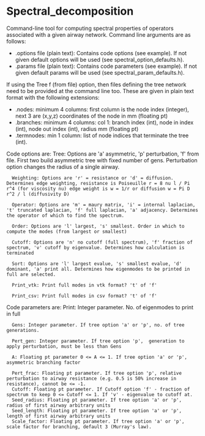 # Spectral_decomposition

Command-line tool for computing spectral properties of operators associated with a given airway network. Command line arguments are as follows:

- .options file (plain text): Contains code options (see example). If not given default options will be used (see spectral_option_defaults.h).
- .params file (plain text): Contains code parameters (see example). If not given default params will be used (see spectral_param_defaults.h).

If using the Tree f (from file) option, then files defining the tree network need to be provided at the command line too. These are given in plain text format with the following extensions:

- .nodes: minimum 4 columns: first column is the node index (integer), next 3 are (x,y,z) coordinates of the node in mm (floating pt)
- .branches: minimum 4 columns: col 1: branch index (int), node in index (int), node out index (int), radius mm (floating pt)
- .termnodes: min 1 column: list of node indices that terminate the tree (int).

Code options are:
      Tree: Options are 'a' asymmetric, 'p' perturbation, 'f' from file. First two build asymmetric tree with fixed number of gens. Perturbation option changes the radius of a single airway.

      Weighting: Options are 'r' = resistance or 'd' = diffusion. Determines edge weighting, resistance is Poiseuille r = 8 nu l / Pi r^4 (for viscosity nu) edge weight is w = 1/r or diffusion w = Pi D r^2 / l (diffusivity D)

      Operator: Options are 'm' = maury matrix, 'i' = internal laplacian, 't' truncated laplacian, 'f' full laplacian, 'a' adjacency. Determines the operator of which to find the spectrum.

      Order: Options are 'l' largest, 's' smallest. Order in which to compute the modes (from largest or smallest)

      Cutoff: Options are 'n' no cutoff (full spectrum), 'f' fraction of spectrum, 'v' cutoff by eigenvalue. Determines how calculation is terminated

      Sort: Options are 'l' largest evalue, 's' smallest evalue, 'd' dominant, 'a' print all. Determines how eigenmodes to be printed in full are selected.

      Print_vtk: Print full modes in vtk format? 't' of 'f'

      Print_csv: Print full modes in csv format? 't' of 'f'
     
Code parameters are:
      Print: Integer parameter. No. of eigenmodes to print in full
      
      Gens: Integer parameter. If tree option 'a' or 'p', no. of tree generations.
      
      Pert_gen: Integer parameter. If tree option 'p',  generation to apply perturbation, must be less than Gens
      
      A: Floating pt parameter 0 <= A <= 1. If tree option 'a' or 'p', asymmetric branching factor
      
      Pert_frac: Floating pt parameter. If tree option 'p', relative perturbation to airway resistance (e.g. 0.5 is 50% increase in resistance), cannot be <= -1.
      Cutoff: Floating pt parameter. If Cutoff option 'f' - fraction of spectrum to keep 0 <= Cutoff <= 1. If 'v' - eigenvalue to cutoff at.
      Seed_radius: Floating pt parameter. If tree option 'a' or 'p', radius of first airway arbitrary units
      Seed_length: Floating pt parameter. If tree option 'a' or 'p', length of first airway arbitrary units
      Scale_factor: Floating pt parameter. If tree option 'a' or 'p', scale factor for branching, default 3 (Murray's law).  
